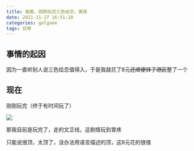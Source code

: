 ```yaml
---
title: 谢邀，刚刚玩完三色绘恋，胃疼
date: 2021-11-27 16:51:28
categories: galgame
tags: 日常
---
```


## 事情的起因

因为一直听别人说三色绘恋值得入，于是我就花了8元~~还顺便转了港区~~整了一个

## 现在

刚刚玩完（终于有时间玩了）

![](https://pic.lanta.cyou/img/KW~%7BJ%60RX7ML8VME3KX%25YUS1.jpg)

那我目前是玩完了，走的文芷线，这剧情玩到胃疼

只能说很顶，太顶了，没办法用语言描述的顶，这8元花的很值
